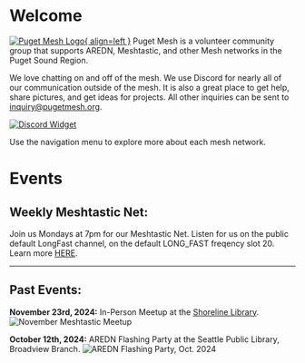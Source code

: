 # Welcome

[![Puget Mesh Logo](/static/PugetMeshLogo_200.png){ align=left }](/static/PugetMeshLogo.png)
Puget Mesh is a volunteer community group that supports AREDN, Meshtastic, and other Mesh networks in the Puget Sound Region.

We love chatting on and off of the mesh. We use Discord for nearly all of our communication outside of the mesh. It is also a great place to get help, share pictures, and get ideas for projects. All other inquiries can be sent to inquiry@pugetmesh.org.

[![Discord Widget](https://discord.com/api/guilds/1291139029814739084/widget.png?style=banner2)](https://discord.gg/ANvUg3AyZt)

Use the navigation menu to explore more about each mesh network. 

# Events
## Weekly Meshtastic Net:
Join us Mondays at 7pm for our Meshtastic Net. Listen for us on the public default LongFast channel, on the default LONG_FAST freqency slot 20. Learn more [HERE](/meshtastic/#weekly-net). 


---
## Past Events:
**November 23rd, 2024:**
In-Person Meetup at the [Shoreline Library](https://maps.app.goo.gl/B4RmdBR16wtdEE3Q7). 
![November Meshtastic Meetup](/media/23Nov2024_Meshtastic_Meetup.png)


**October 12th, 2024:**
AREDN Flashing Party at the Seattle Public Library, Broadview Branch.
![AREDN Flashing Party, Oct. 2024](/media/AREDN%20Flashing%20Party-12Oct2024.jpg)
